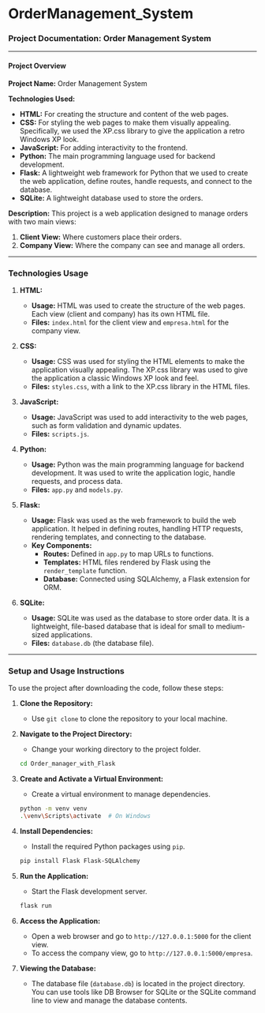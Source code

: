 ﻿# OrderManagement_System

### **Project Documentation: Order Management System**

---

#### **Project Overview**

**Project Name:** Order Management System

**Technologies Used:**
- **HTML:** For creating the structure and content of the web pages.
- **CSS:** For styling the web pages to make them visually appealing. Specifically, we used the XP.css library to give the application a retro Windows XP look.
- **JavaScript:** For adding interactivity to the frontend.
- **Python:** The main programming language used for backend development.
- **Flask:** A lightweight web framework for Python that we used to create the web application, define routes, handle requests, and connect to the database.
- **SQLite:** A lightweight database used to store the orders.

**Description:** This project is a web application designed to manage orders with two main views:
1. **Client View:** Where customers place their orders.
2. **Company View:** Where the company can see and manage all orders.

---

### **Technologies Usage**

1. **HTML:**
   - **Usage:** HTML was used to create the structure of the web pages. Each view (client and company) has its own HTML file.
   - **Files:** `index.html` for the client view and `empresa.html` for the company view.

2. **CSS:**
   - **Usage:** CSS was used for styling the HTML elements to make the application visually appealing. The XP.css library was used to give the application a classic Windows XP look and feel.
   - **Files:** `styles.css`, with a link to the XP.css library in the HTML files.

3. **JavaScript:**
   - **Usage:** JavaScript was used to add interactivity to the web pages, such as form validation and dynamic updates.
   - **Files:** `scripts.js`.

4. **Python:**
   - **Usage:** Python was the main programming language for backend development. It was used to write the application logic, handle requests, and process data.
   - **Files:** `app.py` and `models.py`.

5. **Flask:**
   - **Usage:** Flask was used as the web framework to build the web application. It helped in defining routes, handling HTTP requests, rendering templates, and connecting to the database.
   - **Key Components:**
     - **Routes:** Defined in `app.py` to map URLs to functions.
     - **Templates:** HTML files rendered by Flask using the `render_template` function.
     - **Database:** Connected using SQLAlchemy, a Flask extension for ORM.

6. **SQLite:**
   - **Usage:** SQLite was used as the database to store order data. It is a lightweight, file-based database that is ideal for small to medium-sized applications.
   - **Files:** `database.db` (the database file).

---

### **Setup and Usage Instructions**

To use the project after downloading the code, follow these steps:

1. **Clone the Repository:**
   - Use `git clone` to clone the repository to your local machine.

2. **Navigate to the Project Directory:**
   - Change your working directory to the project folder.
   ```bash
   cd Order_manager_with_Flask
   ```

3. **Create and Activate a Virtual Environment:**
   - Create a virtual environment to manage dependencies.
   ```bash
   python -m venv venv
   .\venv\Scripts\activate  # On Windows
   ```

4. **Install Dependencies:**
   - Install the required Python packages using `pip`.
   ```bash
   pip install Flask Flask-SQLAlchemy
   ```

5. **Run the Application:**
   - Start the Flask development server.
   ```bash
   flask run
   ```

6. **Access the Application:**
   - Open a web browser and go to `http://127.0.0.1:5000` for the client view.
   - To access the company view, go to `http://127.0.0.1:5000/empresa`.

7. **Viewing the Database:**
   - The database file (`database.db`) is located in the project directory. You can use tools like DB Browser for SQLite or the SQLite command line to view and manage the database contents.
